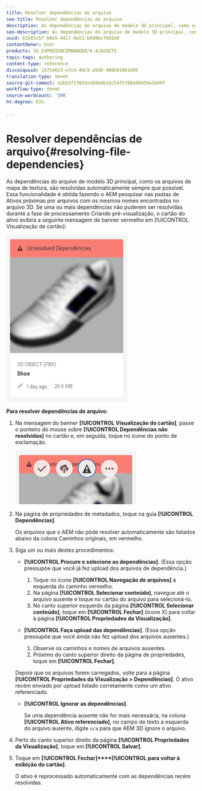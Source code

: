 ```yaml
---
title: Resolver dependências de arquivo
seo-title: Resolver dependências de arquivo
description: As dependências do arquivo de modelo 3D principal, como os arquivos de mapa de textura, são resolvidas automaticamente sempre que possível. Essa funcionalidade é obtida fazendo o AEM pesquisar nas pastas de Ativos próximas por arquivos com os mesmos nomes encontrados no arquivo 3D.
seo-description: As dependências do arquivo de modelo 3D principal, como os arquivos de mapa de textura, são resolvidas automaticamente sempre que possível. Essa funcionalidade é obtida fazendo o AEM pesquisar nas pastas de Ativos próximas por arquivos com os mesmos nomes encontrados no arquivo 3D.
uuid: b1b83cb7-b6e5-4417-9a53-b6d8bcf8d2e0
contentOwner: User
products: SG_EXPERIENCEMANAGER/6.4/ASSETS
topic-tags: authoring
content-type: reference
discoiquuid: 14754023-e7c4-4dc5-a9d8-408b81861d95
translation-type: tm+mt
source-git-commit: e2bb2f17035e16864b1dc54f5768a99429a3dd9f
workflow-type: tm+mt
source-wordcount: '398'
ht-degree: 61%

---
```



# Resolver dependências de arquivo{#resolving-file-dependencies}

As dependências do arquivo de modelo 3D principal, como os arquivos de mapa de textura, são resolvidas automaticamente sempre que possível. Essa funcionalidade é obtida fazendo o AEM pesquisar nas pastas de Ativos próximas por arquivos com os mesmos nomes encontrados no arquivo 3D. Se uma ou mais dependências não puderem ser resolvidas durante a fase de processamento Criando pré-visualização, o cartão do ativo exibirá a seguinte mensagem de banner vermelho em [!UICONTROL Visualização de cartão]:

![chlimage_1-109](assets/chlimage_1-189.png)

**Para resolver dependências de arquivo**:

1. Na mensagem do banner **[!UICONTROL Visualização do cartão]**, passe o ponteiro do mouse sobre **[!UICONTROL Dependências não resolvidas]** no cartão e, em seguida, toque no ícone do ponto de exclamação.

   ![chlimage_1-190](assets/chlimage_1-190.png)

1. Na página de propriedades de metadados, toque na guia **[!UICONTROL Dependências]**.

   Os arquivos que o AEM não pôde resolver automaticamente são listados abaixo da coluna Caminhos originais, em vermelho.

1. Siga um ou mais destes procedimentos:

   * **[!UICONTROL Procure e selecione as dependências]**. (Essa opção pressupõe que você já fez upload dos arquivos de dependência.)

      1. Toque no ícone **[!UICONTROL Navegação de arquivos]** à esquerda do caminho vermelho.
      1. Na página **[!UICONTROL Selecionar conteúdo]**, navegue até o arquivo ausente e toque no cartão do arquivo para selecioná-lo.
      1. No canto superior esquerdo da página **[!UICONTROL Selecionar conteúdo]**, toque em **[!UICONTROL Fechar]** (ícone X) para voltar à página **[!UICONTROL Propriedades da Visualização]**.
   * **[!UICONTROL Faça upload das dependências]**. (Essa opção pressupõe que você ainda não fez upload dos arquivos ausentes.)

      1. Observe os caminhos e nomes de arquivos ausentes.
      1. Próximo do canto superior direito da página de propriedades, toque em **[!UICONTROL Fechar]**.

   Depois que os arquivos forem carregados, volte para a página **[!UICONTROL Propriedades da Visualização > Dependências]**. O ativo recém enviado por upload listado corretamente como um ativo referenciado.

   * **[!UICONTROL Ignorar as dependências]**.

      Se uma dependência ausente não for mais necessária, na coluna **[!UICONTROL Ativo referenciado]**, no campo de texto à esquerda do arquivo ausente, digite `n/a` para que AEM 3D ignore o arquivo.



1. Perto do canto superior direito da página **[!UICONTROL Propriedades da Visualização]**, toque em **[!UICONTROL Salvar]**.
1. Toque em **[!UICONTROL Fechar]****[!UICONTROL para voltar à exibição do cartão]**.

   O ativo é reprocessado automaticamente com as dependências recém resolvidas.

